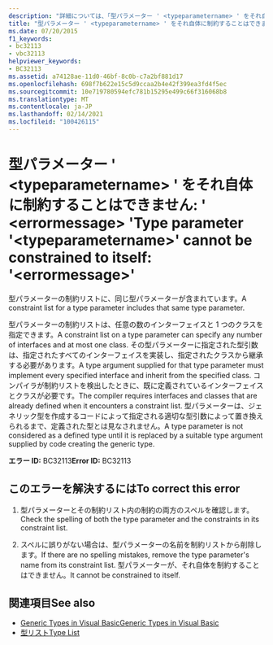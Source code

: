 ```yaml
---
description: "詳細については、「型パラメーター ' <typeparametername> ' をそれ自体に制約することはできません: ' '」を参照してください。 <errormessage>"
title: "型パラメーター ' <typeparametername> ' をそれ自体に制約することはできません: ' <errormessage> '"
ms.date: 07/20/2015
f1_keywords:
- bc32113
- vbc32113
helpviewer_keywords:
- BC32113
ms.assetid: a74128ae-11d0-46bf-8c0b-c7a2bf881d17
ms.openlocfilehash: 698f7b622e15c5d9ccaa2b4e42f399ea3fd4f5ec
ms.sourcegitcommit: 10e719780594efc781b15295e499c66f316068b8
ms.translationtype: MT
ms.contentlocale: ja-JP
ms.lasthandoff: 02/14/2021
ms.locfileid: "100426115"
---
```

# <a name="type-parameter-typeparametername-cannot-be-constrained-to-itself-errormessage"></a><span data-ttu-id="a1878-103">型パラメーター ' \<typeparametername> ' をそれ自体に制約することはできません: ' \<errormessage> '</span><span class="sxs-lookup"><span data-stu-id="a1878-103">Type parameter '\<typeparametername>' cannot be constrained to itself: '\<errormessage>'</span></span>

<span data-ttu-id="a1878-104">型パラメーターの制約リストに、同じ型パラメーターが含まれています。</span><span class="sxs-lookup"><span data-stu-id="a1878-104">A constraint list for a type parameter includes that same type parameter.</span></span>  
  
 <span data-ttu-id="a1878-105">型パラメーターの制約リストは、任意の数のインターフェイスと 1 つのクラスを指定できます。</span><span class="sxs-lookup"><span data-stu-id="a1878-105">A constraint list on a type parameter can specify any number of interfaces and at most one class.</span></span> <span data-ttu-id="a1878-106">その型パラメーターに指定された型引数は、指定されたすべてのインターフェイスを実装し、指定されたクラスから継承する必要があります。</span><span class="sxs-lookup"><span data-stu-id="a1878-106">A type argument supplied for that type parameter must implement every specified interface and inherit from the specified class.</span></span> <span data-ttu-id="a1878-107">コンパイラが制約リストを検出したときに、既に定義されているインターフェイスとクラスが必要です。</span><span class="sxs-lookup"><span data-stu-id="a1878-107">The compiler requires interfaces and classes that are already defined when it encounters a constraint list.</span></span> <span data-ttu-id="a1878-108">型パラメーターは、ジェネリック型を作成するコードによって指定される適切な型引数によって置き換えられるまで、定義された型とは見なされません。</span><span class="sxs-lookup"><span data-stu-id="a1878-108">A type parameter is not considered as a defined type until it is replaced by a suitable type argument supplied by code creating the generic type.</span></span>  
  
 <span data-ttu-id="a1878-109">**エラー ID:** BC32113</span><span class="sxs-lookup"><span data-stu-id="a1878-109">**Error ID:** BC32113</span></span>  
  
## <a name="to-correct-this-error"></a><span data-ttu-id="a1878-110">このエラーを解決するには</span><span class="sxs-lookup"><span data-stu-id="a1878-110">To correct this error</span></span>  
  
1. <span data-ttu-id="a1878-111">型パラメーターとその制約リスト内の制約の両方のスペルを確認します。</span><span class="sxs-lookup"><span data-stu-id="a1878-111">Check the spelling of both the type parameter and the constraints in its constraint list.</span></span>  
  
2. <span data-ttu-id="a1878-112">スペルに誤りがない場合は、型パラメーターの名前を制約リストから削除します。</span><span class="sxs-lookup"><span data-stu-id="a1878-112">If there are no spelling mistakes, remove the type parameter's name from its constraint list.</span></span> <span data-ttu-id="a1878-113">型パラメーターが、それ自体を制約することはできません。</span><span class="sxs-lookup"><span data-stu-id="a1878-113">It cannot be constrained to itself.</span></span>  
  
## <a name="see-also"></a><span data-ttu-id="a1878-114">関連項目</span><span class="sxs-lookup"><span data-stu-id="a1878-114">See also</span></span>

- [<span data-ttu-id="a1878-115">Generic Types in Visual Basic</span><span class="sxs-lookup"><span data-stu-id="a1878-115">Generic Types in Visual Basic</span></span>](../programming-guide/language-features/data-types/generic-types.md)
- [<span data-ttu-id="a1878-116">型リスト</span><span class="sxs-lookup"><span data-stu-id="a1878-116">Type List</span></span>](../language-reference/statements/type-list.md)
